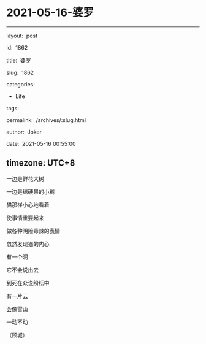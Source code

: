 # 2021-05-16-婆罗
---
layout:  post

id:  1862

title:  婆罗

slug:  1862

categories:
  - Life

tags:

permalink:  /archives/:slug.html

author:  Joker

date:  2021-05-16 00:55:00

timezone: UTC+8
---

一边是鲜花大树

一边是结硬果的小树

猫那样小心地看着

使事情重要起来

做各种阴险毒辣的表情

忽然发现猫的内心

有一个洞

它不会说出去

到死在众说纷纭中

有一片云

会像雪山

一动不动

（顾城）
